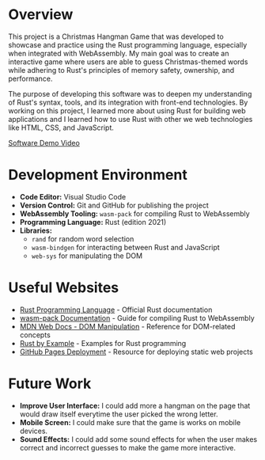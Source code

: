 # Overview

This project is a Christmas Hangman Game that was developed to showcase and practice using the Rust programming language, especially when integrated with WebAssembly. My main goal was to create an interactive game where users are able to guess Christmas-themed words while adhering to Rust's principles of memory safety, ownership, and performance.

The purpose of developing this software was to deepen my understanding of Rust's syntax, tools, and its integration with front-end technologies. By working on this project, I learned more about using Rust for building web applications and I learned how to use Rust with other we web technologies like HTML, CSS, and JavaScript.

[Software Demo Video](http://youtube.link.goes.here)

# Development Environment

- **Code Editor:** Visual Studio Code
- **Version Control:** Git and GitHub for publishing the project
- **WebAssembly Tooling:** `wasm-pack` for compiling Rust to WebAssembly
- **Programming Language:** Rust (edition 2021)
- **Libraries:**
  - `rand` for random word selection
  - `wasm-bindgen` for interacting between Rust and JavaScript
  - `web-sys` for manipulating the DOM

# Useful Websites

- [Rust Programming Language](https://www.rust-lang.org/) - Official Rust documentation
- [wasm-pack Documentation](https://rustwasm.github.io/wasm-pack/) - Guide for compiling Rust to WebAssembly
- [MDN Web Docs - DOM Manipulation](https://developer.mozilla.org/en-US/docs/Web/API/Document_Object_Model) - Reference for DOM-related concepts
- [Rust by Example](https://doc.rust-lang.org/rust-by-example/) - Examples for Rust programming
- [GitHub Pages Deployment](https://pages.github.com/) - Resource for deploying static web projects

# Future Work

- **Improve User Interface:** I could add more a hangman on the page that would draw itself everytime the user picked the wrong letter.
- **Mobile Screen:** I could make sure that the game is works on mobile devices.
- **Sound Effects:** I could add some sound effects for when the user makes correct and incorrect guesses to make the game more interactive.
